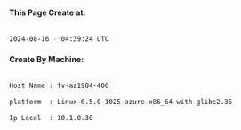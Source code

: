 
   
#### This Page Create at:

```bash

2024-08-16 - 04:39:24 UTC

```

#### Create By Machine:

```bash

Host Name : fv-az1984-400

platform  : Linux-6.5.0-1025-azure-x86_64-with-glibc2.35

Ip Local  : 10.1.0.30

```

